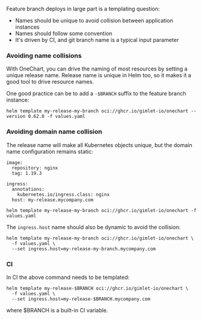 Feature branch deploys in large part is a templating question:

- Names should be unique to avoid collision between application instances
- Names should follow some convention
- It's driven by CI, and git branch name is a typical input parameter

### Avoiding name collisions

With OneChart, you can drive the naming of most resources by setting a unique release name.
Release name is unique in Helm too, so it makes it a good tool to drive resource names.

One good practice can be to add a `-$BRANCH` suffix to the feature branch instance:

```
helm template my-release-my-branch oci://ghcr.io/gimlet-io/onechart --version 0.62.0 -f values.yaml
```

### Avoiding domain name collision

The release name will make all Kubernetes objects unique, but the domain name configuration remains static:

```
image:
  repository: nginx
  tag: 1.19.3

ingress:
  annotations:
    kubernetes.io/ingress.class: nginx
  host: my-release.mycompany.com

helm template my-release-my-branch oci://ghcr.io/gimlet-io/onechart -f values.yaml
```

The `ingress.host` name should also be dynamic to avoid the collision:

```
helm template my-release-my-branch oci://ghcr.io/gimlet-io/onechart \
  -f values.yaml \
  --set ingress.host=my-release-my-branch.mycompany.com
```

### CI

In CI the above command needs to be templated:

```
helm template my-release-$BRANCH oci://ghcr.io/gimlet-io/onechart \
  -f values.yaml \
  --set ingress.host=my-release-$BRANCH.mycompany.com
```

where $BRANCH is a built-in CI variable.
